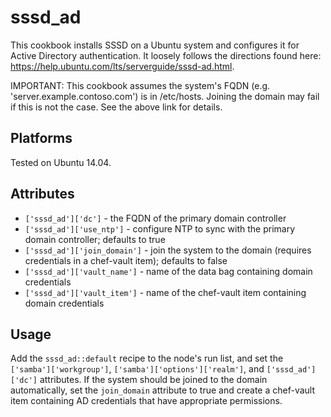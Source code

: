 # sssd_ad

This cookbook installs SSSD on a Ubuntu system and configures it for Active Directory authentication. It loosely follows the directions found here: https://help.ubuntu.com/lts/serverguide/sssd-ad.html.

IMPORTANT: This cookbook assumes the system's FQDN (e.g. 'server.example.contoso.com') is in /etc/hosts. Joining the domain may fail if this is not the case. See the above link for details.

Platforms
---------
Tested on Ubuntu 14.04.

Attributes
-----------
- `['sssd_ad']['dc']` - the FQDN of the primary domain controller
- `['sssd_ad']['use_ntp']` - configure NTP to sync with the primary domain controller; defaults to true
- `['sssd_ad']['join_domain']` - join the system to the domain (requires credentials in a chef-vault item); defaults to false
- `['sssd_ad']['vault_name']` - name of the data bag containing domain credentials
- `['sssd_ad']['vault_item']` - name of the chef-vault item containing domain credentials

Usage
-----
Add the `sssd_ad::default` recipe to the node's run list, and set the `['samba']['workgroup']`, `['samba']['options']['realm']`, and `['sssd_ad']['dc']` attributes. If the system should be joined to the domain automatically, set the `join_domain` attribute to true and create a chef-vault item containing AD credentials that have appropriate permissions.
